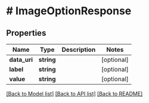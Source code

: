 # # ImageOptionResponse

## Properties

Name | Type | Description | Notes
------------ | ------------- | ------------- | -------------
**data_uri** | **string** |  | [optional]
**label** | **string** |  | [optional]
**value** | **string** |  | [optional]

[[Back to Model list]](../../README.md#models) [[Back to API list]](../../README.md#endpoints) [[Back to README]](../../README.md)
